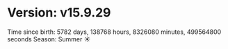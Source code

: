 # Version: v15.9.29
Time since birth: 5782 days, 138768 hours, 8326080 minutes, 499564800 seconds
Season: Summer ☀️
